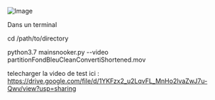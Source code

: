 ![Image](https://github.com/user-attachments/assets/e8b879fe-e8a6-42b4-b47d-a5b87ab3e5af)

Dans un terminal

cd /path/to/directory

python3.7 mainsnooker.py --video partitionFondBleuCleanConvertiShortened.mov

telecharger la video de test ici :
https://drive.google.com/file/d/1YKFzx2_u2LqvFL_MnHo2lvaZwJ7u-Qwv/view?usp=sharing
